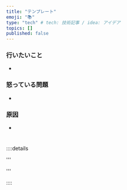 ```yaml
---
title: "テンプレート"
emoji: "📚"
type: "tech" # tech: 技術記事 / idea: アイデア
topics: []
published: false
---
```

### 行いたいこと
- 

### 怒っている問題
- 


### 原因
- 


# 


::::details 

'''


'''

::::
